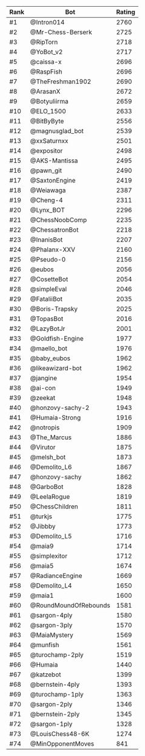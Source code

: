 Rank|Bot|Rating
---|---|---
#1|@Intron014|2760
#2|@Mr-Chess-Berserk|2725
#3|@RipTorn|2718
#4|@YoBot_v2|2717
#5|@caissa-x|2696
#6|@RaspFish|2696
#7|@TheFreshman1902|2690
#8|@ArasanX|2672
#9|@Botyuliirma|2659
#10|@ELO_1500|2633
#11|@BitByByte|2556
#12|@magnusglad_bot|2539
#13|@xxSaturnxx|2501
#14|@expositor|2498
#15|@AKS-Mantissa|2495
#16|@pawn_git|2490
#17|@SaxtonEngine|2419
#18|@Weiawaga|2387
#19|@Cheng-4|2311
#20|@Lynx_BOT|2296
#21|@ChessNoobComp|2235
#22|@ChessatronBot|2218
#23|@InanisBot|2207
#24|@Phalanx-XXV|2160
#25|@Pseudo-0|2156
#26|@eubos|2056
#27|@CosetteBot|2054
#28|@simpleEval|2046
#29|@FataliiBot|2035
#30|@Boris-Trapsky|2025
#31|@TopasBot|2016
#32|@LazyBotJr|2001
#33|@Goldfish-Engine|1977
#34|@maello_bot|1976
#35|@baby_eubos|1962
#36|@likeawizard-bot|1962
#37|@jangine|1954
#38|@ai-con|1949
#39|@zeekat|1948
#40|@honzovy-sachy-2|1943
#41|@Humaia-Strong|1916
#42|@notropis|1909
#43|@The_Marcus|1886
#44|@Virutor|1875
#45|@melsh_bot|1873
#46|@Demolito_L6|1867
#47|@honzovy-sachy|1862
#48|@GarboBot|1828
#49|@LeelaRogue|1819
#50|@ChessChildren|1811
#51|@turkjs|1775
#52|@Jibbby|1773
#53|@Demolito_L5|1716
#54|@maia9|1714
#55|@simplexitor|1712
#56|@maia5|1674
#57|@RadianceEngine|1669
#58|@Demolito_L4|1650
#59|@maia1|1600
#60|@RoundMoundOfRebounds|1581
#61|@sargon-4ply|1580
#62|@sargon-3ply|1570
#63|@MaiaMystery|1569
#64|@munfish|1561
#65|@turochamp-2ply|1519
#66|@Humaia|1440
#67|@katzebot|1399
#68|@bernstein-4ply|1393
#69|@turochamp-1ply|1363
#70|@sargon-2ply|1346
#71|@bernstein-2ply|1345
#72|@sargon-1ply|1328
#73|@LouisChess48-6K|1274
#74|@MinOpponentMoves|841
